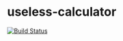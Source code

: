 # useless-calculator
[![Build Status](https://travis-ci.org/qalmee/useless-calculator.svg?branch=master)](https://travis-ci.org/qalmee/useless-calculator)
